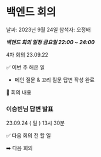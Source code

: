 # 백엔드 회의

날짜: 2023년 9월 24일
참석자: 오정배

***백엔드 회의 일정 금요일 22:00 ~ 24:00***

4차 회의 23.09.22

✅ 이번 주 해온 일

- 메인 질문 & 꼬리 질문 답변 작성 완료

📃 회의 내용

### 이승빈님 답변 발표

23.09.24 ( 일 ) 13시 30분

✅ 다음 회의 전 할 일

➡️ 다음 회의